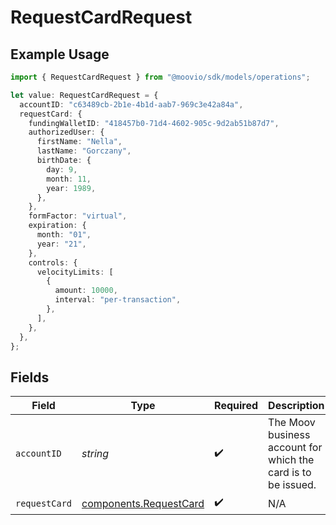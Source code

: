 # RequestCardRequest

## Example Usage

```typescript
import { RequestCardRequest } from "@moovio/sdk/models/operations";

let value: RequestCardRequest = {
  accountID: "c63489cb-2b1e-4b1d-aab7-969c3e42a84a",
  requestCard: {
    fundingWalletID: "418457b0-71d4-4602-905c-9d2ab51b87d7",
    authorizedUser: {
      firstName: "Nella",
      lastName: "Gorczany",
      birthDate: {
        day: 9,
        month: 11,
        year: 1989,
      },
    },
    formFactor: "virtual",
    expiration: {
      month: "01",
      year: "21",
    },
    controls: {
      velocityLimits: [
        {
          amount: 10000,
          interval: "per-transaction",
        },
      ],
    },
  },
};
```

## Fields

| Field                                                            | Type                                                             | Required                                                         | Description                                                      |
| ---------------------------------------------------------------- | ---------------------------------------------------------------- | ---------------------------------------------------------------- | ---------------------------------------------------------------- |
| `accountID`                                                      | *string*                                                         | :heavy_check_mark:                                               | The Moov business account for which the card is to be issued.    |
| `requestCard`                                                    | [components.RequestCard](../../models/components/requestcard.md) | :heavy_check_mark:                                               | N/A                                                              |